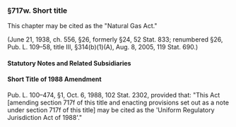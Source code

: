 ### §717w. Short title ###

This chapter may be cited as the "Natural Gas Act."

(June 21, 1938, ch. 556, §26, formerly §24, 52 Stat. 833; renumbered §26, Pub. L. 109–58, title III, §314(b)(1)(A), Aug. 8, 2005, 119 Stat. 690.)

#### **Statutory Notes and Related Subsidiaries** ####

#### Short Title of 1988 Amendment ####

Pub. L. 100–474, §1, Oct. 6, 1988, 102 Stat. 2302, provided that: "This Act [amending section 717f of this title and enacting provisions set out as a note under section 717f of this title] may be cited as the 'Uniform Regulatory Jurisdiction Act of 1988'."
